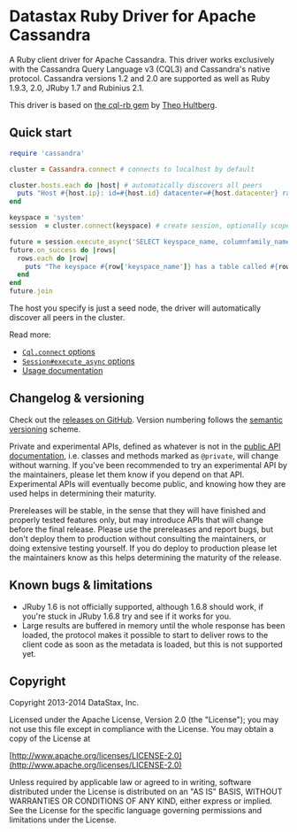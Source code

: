 # Datastax Ruby Driver for Apache Cassandra

A Ruby client driver for Apache Cassandra. This driver works exclusively with the Cassandra Query Language v3 (CQL3) and Cassandra's native protocol. Cassandra versions 1.2 and 2.0 are supported as well as Ruby 1.9.3, 2.0, JRuby 1.7 and Rubinius 2.1.

This driver is based on [the cql-rb gem](http://github.com/iconara/cql-rb) by [Theo Hultberg](http://github.com/iconara).

## Quick start

```ruby
require 'cassandra'

cluster = Cassandra.connect # connects to localhost by default

cluster.hosts.each do |host| # automatically discovers all peers
  puts "Host #{host.ip}: id=#{host.id} datacenter=#{host.datacenter} rack=#{host.rack}"
end

keyspace = 'system'
session  = cluster.connect(keyspace) # create session, optionally scoped to a keyspace, to execute queries

future = session.execute_async('SELECT keyspace_name, columnfamily_name FROM schema_columnfamilies') # fully asynchronous api
future.on_success do |rows|
  rows.each do |row|
    puts "The keyspace #{row['keyspace_name']} has a table called #{row['columnfamily_name']}"
  end
end
future.join
```

The host you specify is just a seed node, the driver will automatically discover all peers in the cluster.

Read more:

* [`Cql.connect` options](/api/#connect-class_method)
* [`Session#execute_async` options](/api/session/#execute_async-instance_method)
* [Usage documentation](/features)

## Changelog & versioning

Check out the [releases on GitHub](https://github.com/riptano/ruby-driver/releases). Version numbering follows the [semantic versioning](http://semver.org/) scheme.

Private and experimental APIs, defined as whatever is not in the [public API documentation][1], i.e. classes and methods marked as `@private`, will change without warning. If you've been recommended to try an experimental API by the maintainers, please let them know if you depend on that API. Experimental APIs will eventually become public, and knowing how they are used helps in determining their maturity.

Prereleases will be stable, in the sense that they will have finished and properly tested features only, but may introduce APIs that will change before the final release. Please use the prereleases and report bugs, but don't deploy them to production without consulting the maintainers, or doing extensive testing yourself. If you do deploy to production please let the maintainers know as this helps determining the maturity of the release.

## Known bugs & limitations

* JRuby 1.6 is not officially supported, although 1.6.8 should work, if you're stuck in JRuby 1.6.8 try and see if it works for you.
* Large results are buffered in memory until the whole response has been loaded, the protocol makes it possible to start to deliver rows to the client code as soon as the metadata is loaded, but this is not supported yet.

## Copyright

Copyright 2013-2014 DataStax, Inc.

Licensed under the Apache License, Version 2.0 (the "License"); you may not use this file except in compliance with the License. You may obtain a copy of the License at

[http://www.apache.org/licenses/LICENSE-2.0](http://www.apache.org/licenses/LICENSE-2.0)

Unless required by applicable law or agreed to in writing, software distributed under the License is distributed on an "AS IS" BASIS, WITHOUT WARRANTIES OR CONDITIONS OF ANY KIND, either express or implied. See the License for the specific language governing permissions and limitations under the License.

  [1]: http://riptano.github.io/ruby-driver/api
